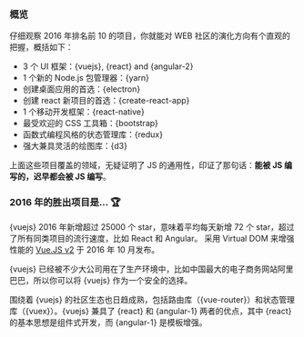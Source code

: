 ### 概览

仔细观察 2016 年排名前 10 的项目，你就能对 WEB 社区的演化方向有个直观的把握，概括如下：

* 3 个 UI 框架：{vuejs}, {react} and {angular-2}
* 1 个新的 Node.js 包管理器：{yarn}
* 创建桌面应用的首选：{electron}
* 创建 react 新项目的首选：{create-react-app}
* 1 个移动开发框架：{react-native}
* 最受欢迎的 CSS 工具箱：{bootstrap}
* 函数式编程风格的状态管理库：{redux}
* 强大兼具灵活的绘图库：{d3}

上面这些项目覆盖的领域，无疑证明了 JS 的通用性，印证了那句话：**能被 JS 编写的，迟早都会被 JS 编写**。

### 2016 年的胜出项目是... 🏆

{vuejs} 2016 年新增超过 25000 个 star，意味着平均每天新增 72 个 star，超过了所有同类项目的流行速度，比如 React 和 Angular。 采用 Virtual DOM 来增强性能的 [Vue.JS v2](https://medium.com/the-vue-point/vue-2-0-is-here-ef1f26acf4b8#.lekly4sa8) 于 2016 年 10 月发布。

{vuejs} 已经被不少大公司用在了生产环境中，比如中国最大的电子商务网站阿里巴巴，所以你可以将 {vuejs} 作为一个安全的选择。

围绕着 {vuejs} 的社区生态也日趋成熟，包括路由库（{vue-router}）和状态管理库（{vuex}）。{vuejs} 兼具了 {react} 和 {angular-1} 两者的优点，其中 {react} 的基本思想是组件式开发，而 {angular-1} 是模板增强。
